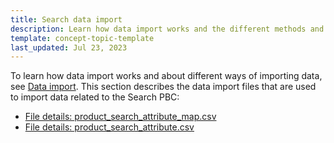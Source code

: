 ```yaml
---
title: Search data import
description: Learn how data import works and the different methods and files for the Search module within your Spryker projects.
template: concept-topic-template
last_updated: Jul 23, 2023
---
```



To learn how data import works and about different ways of importing data, see [Data import](/docs/dg/dev/data-import/{{page.version}}/data-import.html). This section describes the data import files that are used to import data related to the Search PBC:

* [File details: product_search_attribute_map.csv](/docs/pbc/all/search/{{page.version}}/base-shop/import-and-export-data/import-file-details-product-search-attribute-map.csv.html)
* [File details: product_search_attribute.csv](/docs/pbc/all/search/{{page.version}}/base-shop/import-and-export-data/import-file-details-product-search-attribute.csv.html)
